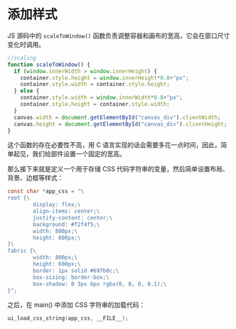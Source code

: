 # 添加样式

JS 源码中的 `scaleToWindow()` 函数负责调整容器和画布的宽高，它会在窗口尺寸变化时调用。

```js
//scaling
function scaleToWindow() {
  if (window.innerWidth > window.innerHeight) {
    container.style.height = window.innerHeight*0.8+"px";
    container.style.width = container.style.height;
  } else {
    container.style.width = window.innerWidth*0.8+"px";
    container.style.height = container.style.width;
  }
  canvas.width = document.getElementById("canvas_div").clientWidth;
  canvas.height = document.getElementById("canvas_div").clientHeight;
}
```

这个函数的存在必要性不高，用 C 语言实现的话会需要多花一点时间，因此，简单起见，我们给部件设置一个固定的宽高。

那么接下来就是定义一个用于存储 CSS 代码字符串的变量，然后简单设置布局、背景、边框等样式：

```c title="src/main.c"
const char *app_css = "\
root {\
        display: flex;\
        align-items: center;\
        justify-content: center;\
        background: #f2f4f5;\
        width: 800px;\
        height: 600px;\
}\
fabric {\
        width: 800px;\
        height: 600px;\
        border: 1px solid #697b8c;\
        box-sizing: border-box;\
        box-shadow: 0 3px 6px rgba(0, 0, 0, 0.1);\
}";
```

之后，在 main() 中添加 CSS 字符串的加载代码：

```c title="src/main.c"
ui_load_css_string(app_css, __FILE__);
```
